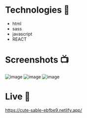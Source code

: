 # Technologies 🔧
* html
* sass
* javascript
* REACT 


# Screenshots 📺
![image](https://user-images.githubusercontent.com/61913031/168325783-1a270d68-38a2-4d95-ba91-51e2738050d1.png)
![image](https://user-images.githubusercontent.com/61913031/168325865-b838f388-5d58-421f-86eb-c15df237c702.png)
![image](https://user-images.githubusercontent.com/61913031/168325738-156dfe36-955d-47ef-be97-dec5a9c9bd53.png)


# Live 📍
https://cute-sable-ebfbe9.netlify.app/
